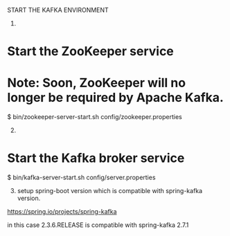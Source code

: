 START THE KAFKA ENVIRONMENT

1.
# Start the ZooKeeper service
# Note: Soon, ZooKeeper will no longer be required by Apache Kafka.
$ bin/zookeeper-server-start.sh config/zookeeper.properties


2. 
# Start the Kafka broker service
$ bin/kafka-server-start.sh config/server.properties


3. setup spring-boot version which is compatible with spring-kafka version.

https://spring.io/projects/spring-kafka

in this case 2.3.6.RELEASE is compatible with spring-kafka 2.7.1